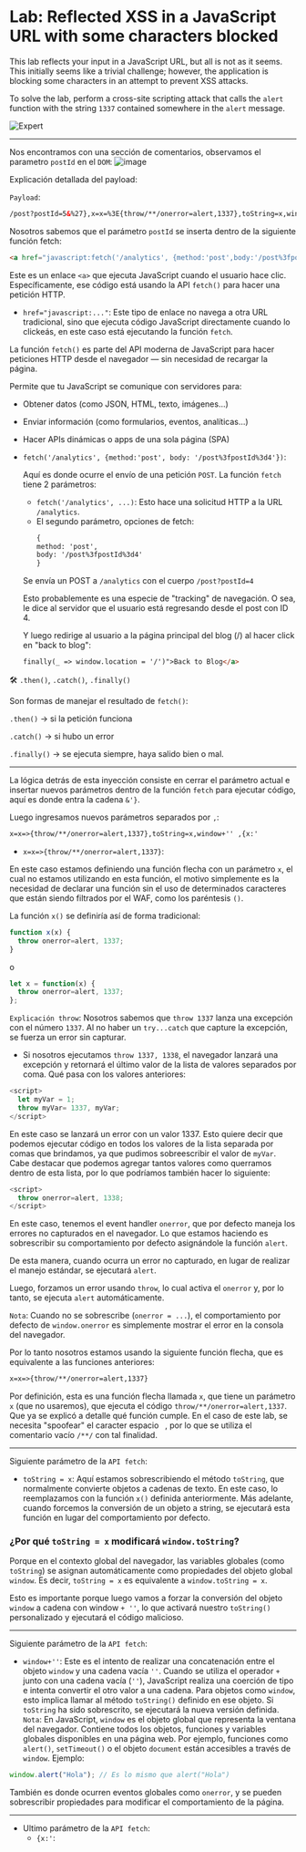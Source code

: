 # Lab: Reflected XSS in a JavaScript URL with some characters blocked

This lab reflects your input in a JavaScript URL, but all is not as it seems. This initially seems like a trivial challenge; however, the application is blocking some characters in an attempt to prevent XSS attacks.

To solve the lab, perform a cross-site scripting attack that calls the `alert` function with the string `1337` contained somewhere in the `alert` message.

![Expert](https://img.shields.io/badge/Level-Expert-800080?style=for-the-badge&logo=flask)

---

Nos encontramos con una sección de comentarios, observamos el parametro `postId` en el `DOM`:
![image](https://github.com/user-attachments/assets/8702a9dd-f1d1-415f-b1c6-ec03faabfd15)

Explicación detallada del payload:

`Payload`:
```html
/post?postId=5&%27},x=x=%3E{throw/**/onerror=alert,1337},toString=x,window%2b%27%27,{x:%27
```

Nosotros sabemos que el parámetro `postId` se inserta dentro de la siguiente función fetch:
```html
<a href="javascript:fetch('/analytics', {method:'post',body:'/post%3fpostId%3d4'}).finally(_ => window.location = '/')">Back to Blog</a>
```
Este es un enlace `<a>` que ejecuta JavaScript cuando el usuario hace clic. Específicamente, ese código está usando la API `fetch()` para hacer una petición HTTP.

- `href="javascript:..."`:
  Este tipo de enlace no navega a otra URL tradicional, sino que ejecuta código JavaScript directamente cuando lo clickeás, en este caso está ejecutando la función `fetch`.

 La función `fetch()` es parte del API moderna de JavaScript para hacer peticiones HTTP desde el navegador — sin 
 necesidad de recargar la página.

 Permite que tu JavaScript se comunique con servidores para:
 - Obtener datos (como JSON, HTML, texto, imágenes...)
 - Enviar información (como formularios, eventos, analíticas...)
 - Hacer APIs dinámicas o apps de una sola página (SPA)


- `fetch('/analytics', {method:'post', body: '/post%3fpostId%3d4'})`:
  
  Aquí es donde ocurre el envío de una petición `POST`. La función `fetch` tiene 2 parámetros:
  - `fetch('/analytics', ...)`:
    Esto hace una solicitud HTTP a la URL `/analytics`.
  - El segundo parámetro, opciones de fetch:
    ```html
    {
    method: 'post',
    body: '/post%3fpostId%3d4'
    }
    ```
  Se envía un POST a `/analytics` con el cuerpo `/post?postId=4`
  
  Esto probablemente es una especie de "tracking" de navegación. O sea, le dice al servidor que el usuario está 
  regresando desde el post con ID 4.
  
  Y luego redirige al usuario a la página principal del blog (/) al hacer click en "back to blog":
  ```html
  finally(_ => window.location = '/')">Back to Blog</a>
  ```

🛠️ `.then()`, `.catch()`, `.finally()`   

Son formas de manejar el resultado de `fetch()`:  

`.then()` → si la petición funciona  

`.catch()` → si hubo un error  

`.finally()` → se ejecuta siempre, haya salido bien o mal.    

---

La lógica detrás de esta inyección consiste en cerrar el parámetro actual e insertar nuevos parámetros dentro de la función `fetch` para ejecutar código, aquí es donde entra la cadena `&'}`.

Luego ingresamos nuevos parámetros separados por `,`:
```html
x=x=>{throw/**/onerror=alert,1337},toString=x,window+'' ,{x:'
```

- `x=x=>{throw/**/onerror=alert,1337}`:

En este caso estamos definiendo una función flecha con un parámetro `x`, el cual no estamos utilizando en esta función, el motivo simplemente es la necesidad de declarar una función sin el uso de determinados caracteres que están siendo filtrados por el WAF, como los paréntesis `()`.

La función `x()` se definiría así de forma tradicional:
```javascript
function x(x) {
  throw onerror=alert, 1337;
}
```
o 
```javascript
let x = function(x) {
  throw onerror=alert, 1337;
};
```
`Explicación throw`:
Nosotros sabemos que `throw 1337` lanza una excepción con el número `1337`. Al no haber un `try...catch` que capture la excepción, se fuerza un error sin capturar.

- Si nosotros ejecutamos `throw 1337, 1338`, el navegador lanzará una excepción y retornará el último valor de la lista de valores separados por coma.
Qué pasa con los valores anteriores:
```javascript
<script>
  let myVar = 1;
  throw myVar= 1337, myVar;
</script>
```
En este caso se lanzará un error con un valor 1337. Esto quiere decir que podemos ejecutar código en todos los valores de la lista separada por comas que brindamos, ya que pudimos sobreescribir el valor de `myVar`. Cabe destacar que podemos agregar tantos valores como querramos dentro de esta lista, por lo que podríamos también hacer lo siguiente:
```javascript
<script>
  throw onerror=alert, 1338;
</script>
```
En este caso, tenemos el event handler `onerror`, que por defecto maneja los errores no capturados en el navegador.
Lo que estamos haciendo es sobrescribir su comportamiento por defecto asignándole la función `alert`.

De esta manera, cuando ocurra un error no capturado, en lugar de realizar el manejo estándar, se ejecutará `alert`.

Luego, forzamos un error usando `throw`, lo cual activa el `onerror` y, por lo tanto, se ejecuta `alert` automáticamente.  

`Nota`: Cuando no se sobrescribe (`onerror = ...`), el comportamiento por defecto de `window.onerror` es simplemente mostrar el error en la consola del navegador.

Por lo tanto nosotros estamos usando la siguiente función flecha, que es equivalente a las funciones anteriores:
```html
x=x=>{throw/**/onerror=alert,1337}
```
Por definición, esta es una función flecha llamada `x`, que tiene un parámetro `x` (que no usaremos), que ejecuta el código `throw/**/onerror=alert,1337`. Que ya se explicó a detalle qué función cumple. En el caso de este lab, se necesita "spoofear" el caracter espacio ` `, por lo que se utiliza el comentario vacío `/**/` con tal finalidad.

----

Siguiente parámetro de la `API fetch`:  

- `toString = x`: Aquí estamos sobrescribiendo el método `toString`, que normalmente convierte objetos a cadenas de texto. En este caso, lo reemplazamos con la función `x()` definida anteriormente. Más adelante, cuando forcemos la conversión de un objeto a string, se ejecutará esta función en lugar del comportamiento por defecto.

### ¿Por qué `toString = x` modificará `window.toString`?  

Porque en el contexto global del navegador, las variables globales (como `toString`) se asignan automáticamente como propiedades del objeto global `window`. Es decir, `toString = x` es equivalente a `window.toString = x`.

Esto es importante porque luego vamos a forzar la conversión del objeto `window` a cadena con window `+ ''`, lo que activará nuestro `toString()` personalizado y ejecutará el código malicioso.

---

Siguiente parámetro de la `API fetch`:  

- `window+''`:  Este es el intento de realizar una concatenación entre el objeto `window` y una cadena vacía `''`.
 Cuando se utiliza el operador `+` junto con una cadena vacía (`''`), JavaScript realiza una coerción de tipo e intenta convertir el otro valor a una cadena. Para objetos como `window`, esto implica llamar al método `toString()` definido en ese objeto. Si `toString` ha sido sobrescrito, se ejecutará la nueva versión definida.
`Nota`: En JavaScript, `window` es el objeto global que representa la ventana del navegador. Contiene todos los objetos, funciones y variables globales disponibles en una página web. Por ejemplo, funciones como `alert()`, `setTimeout()` o el objeto `document` están accesibles a través de `window`.
Ejemplo:
```javascript
window.alert("Hola"); // Es lo mismo que alert("Hola")
```
También es donde ocurren eventos globales como `onerror`, y se pueden sobrescribir propiedades para modificar el comportamiento de la página.

---

- Ultimo parámetro de la `API fetch`:
  - `{x:'`:













    









